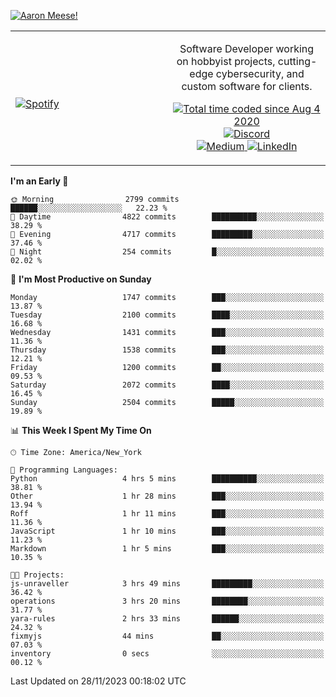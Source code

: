 [![Aaron Meese!](https://user-images.githubusercontent.com/17814535/88975338-a2aabf00-d27f-11ea-963f-8a19608716b4.png)](https://github.com/ajmeese7/readme-ascii "README ASCII")

<!-- Modified from project here: https://github.com/novatorem/novatorem -->
<table width="100%">
  <tr>
  <td width="50%">

&nbsp; <br> [![Spotify](https://ajmeese7.vercel.app/api/spotify)](https://open.spotify.com/user/ajmeese)

  </td>
  <td width="50%">
    <p align="center">
    Software Developer working on hobbyist projects, cutting-edge cybersecurity, and custom software for clients.
    </p>
    <p align="center">
      <a href="https://wakatime.com/@f726891d-3b02-46cd-9b60-e8c59f9e2b14">
        <img src="https://wakatime.com/badge/user/f726891d-3b02-46cd-9b60-e8c59f9e2b14.svg" alt="Total time coded since Aug 4 2020" title="WakaTime" />
      </a>
      <a href="http://link.aaronmeese.com/discord">
        <img src="https://img.shields.io/badge/discord-ajmeese7%234835-369?style=flat-square&logo=discord&logoColor=white&color=purple" alt="Discord" title="Discord">
      </a>
      <br />
      <a href="https://link.aaronmeese.com/medium">
        <img src="https://img.shields.io/badge/medium-ajmeese7-1DB954?style=flat-square&logo=medium&logoColor=white" alt="Medium" title="Medium">
      </a>
      <a href="https://link.aaronmeese.com/linkedin">
        <img src="https://img.shields.io/badge/linkedIn-aaronmeese-1DB954?style=flat-square&logo=linkedin&logoColor=white&color=blue" alt="LinkedIn" title="LinkedIn">
      </a>
    </p>
  </td>

</table>

[//]: <> (The `&nbsp;` is to have Aphelion take up more space)

<!--START_SECTION:waka-->
**I'm an Early 🐤** 

```text
🌞 Morning                2799 commits        ██████░░░░░░░░░░░░░░░░░░░   22.23 % 
🌆 Daytime                4822 commits        ██████████░░░░░░░░░░░░░░░   38.29 % 
🌃 Evening                4717 commits        █████████░░░░░░░░░░░░░░░░   37.46 % 
🌙 Night                  254 commits         █░░░░░░░░░░░░░░░░░░░░░░░░   02.02 % 
```
📅 **I'm Most Productive on Sunday** 

```text
Monday                   1747 commits        ███░░░░░░░░░░░░░░░░░░░░░░   13.87 % 
Tuesday                  2100 commits        ████░░░░░░░░░░░░░░░░░░░░░   16.68 % 
Wednesday                1431 commits        ███░░░░░░░░░░░░░░░░░░░░░░   11.36 % 
Thursday                 1538 commits        ███░░░░░░░░░░░░░░░░░░░░░░   12.21 % 
Friday                   1200 commits        ██░░░░░░░░░░░░░░░░░░░░░░░   09.53 % 
Saturday                 2072 commits        ████░░░░░░░░░░░░░░░░░░░░░   16.45 % 
Sunday                   2504 commits        █████░░░░░░░░░░░░░░░░░░░░   19.89 % 
```


📊 **This Week I Spent My Time On** 

```text
🕑︎ Time Zone: America/New_York

💬 Programming Languages: 
Python                   4 hrs 5 mins        ██████████░░░░░░░░░░░░░░░   38.81 % 
Other                    1 hr 28 mins        ███░░░░░░░░░░░░░░░░░░░░░░   13.94 % 
Roff                     1 hr 11 mins        ███░░░░░░░░░░░░░░░░░░░░░░   11.36 % 
JavaScript               1 hr 10 mins        ███░░░░░░░░░░░░░░░░░░░░░░   11.23 % 
Markdown                 1 hr 5 mins         ███░░░░░░░░░░░░░░░░░░░░░░   10.35 % 

🐱‍💻 Projects: 
js-unraveller            3 hrs 49 mins       █████████░░░░░░░░░░░░░░░░   36.42 % 
operations               3 hrs 20 mins       ████████░░░░░░░░░░░░░░░░░   31.77 % 
yara-rules               2 hrs 33 mins       ██████░░░░░░░░░░░░░░░░░░░   24.32 % 
fixmyjs                  44 mins             ██░░░░░░░░░░░░░░░░░░░░░░░   07.03 % 
inventory                0 secs              ░░░░░░░░░░░░░░░░░░░░░░░░░   00.12 % 
```


 Last Updated on 28/11/2023 00:18:02 UTC
<!--END_SECTION:waka-->
